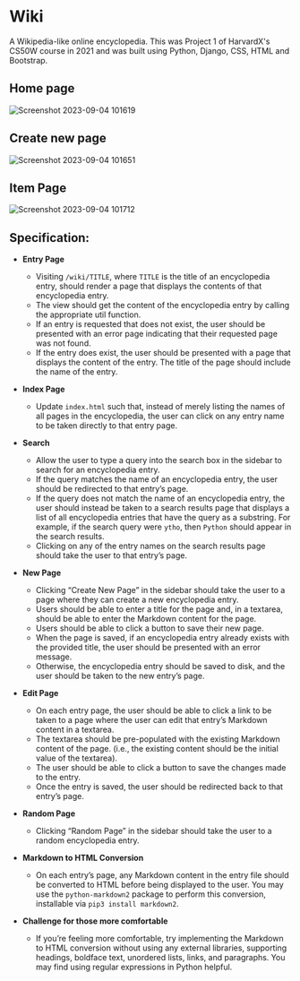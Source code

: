 # Wiki
A Wikipedia-like online encyclopedia. This was Project 1 of HarvardX's CS50W course in 2021 and was built using Python, Django, CSS, HTML and Bootstrap.
## Home page
![Screenshot 2023-09-04 101619](https://github.com/UsmanKhalil25/Wiki/assets/142806683/dd0bc021-a6e9-4289-afee-d79fc2a55122)
## Create new page
![Screenshot 2023-09-04 101651](https://github.com/UsmanKhalil25/Wiki/assets/142806683/ca0a67ab-82b3-4be8-8c92-c6141c33d09c)
## Item Page
![Screenshot 2023-09-04 101712](https://github.com/UsmanKhalil25/Wiki/assets/142806683/f43b11d5-6e60-4559-aa75-350d312ee521)

## Specification:

- **Entry Page**
  - Visiting `/wiki/TITLE`, where `TITLE` is the title of an encyclopedia entry, should render a page that displays the contents of that encyclopedia entry.
  - The view should get the content of the encyclopedia entry by calling the appropriate util function.
  - If an entry is requested that does not exist, the user should be presented with an error page indicating that their requested page was not found.
  - If the entry does exist, the user should be presented with a page that displays the content of the entry. The title of the page should include the name of the entry.

- **Index Page**
  - Update `index.html` such that, instead of merely listing the names of all pages in the encyclopedia, the user can click on any entry name to be taken directly to that entry page.

- **Search**
  - Allow the user to type a query into the search box in the sidebar to search for an encyclopedia entry.
  - If the query matches the name of an encyclopedia entry, the user should be redirected to that entry’s page.
  - If the query does not match the name of an encyclopedia entry, the user should instead be taken to a search results page that displays a list of all encyclopedia entries that have the query as a substring. For example, if the search query were `ytho`, then `Python` should appear in the search results.
  - Clicking on any of the entry names on the search results page should take the user to that entry’s page.

- **New Page**
  - Clicking “Create New Page” in the sidebar should take the user to a page where they can create a new encyclopedia entry.
  - Users should be able to enter a title for the page and, in a textarea, should be able to enter the Markdown content for the page.
  - Users should be able to click a button to save their new page.
  - When the page is saved, if an encyclopedia entry already exists with the provided title, the user should be presented with an error message.
  - Otherwise, the encyclopedia entry should be saved to disk, and the user should be taken to the new entry’s page.

- **Edit Page**
  - On each entry page, the user should be able to click a link to be taken to a page where the user can edit that entry’s Markdown content in a textarea.
  - The textarea should be pre-populated with the existing Markdown content of the page. (i.e., the existing content should be the initial value of the textarea).
  - The user should be able to click a button to save the changes made to the entry.
  - Once the entry is saved, the user should be redirected back to that entry’s page.

- **Random Page**
  - Clicking “Random Page” in the sidebar should take the user to a random encyclopedia entry.

- **Markdown to HTML Conversion**
  - On each entry’s page, any Markdown content in the entry file should be converted to HTML before being displayed to the user. You may use the `python-markdown2` package to perform this conversion, installable via `pip3 install markdown2`.

- **Challenge for those more comfortable**
  - If you’re feeling more comfortable, try implementing the Markdown to HTML conversion without using any external libraries, supporting headings, boldface text, unordered lists, links, and paragraphs. You may find using regular expressions in Python helpful.
